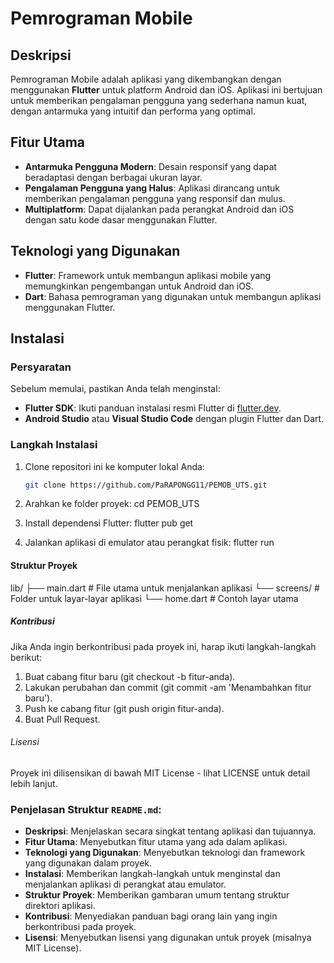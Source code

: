 # Pemrograman Mobile

## Deskripsi
Pemrograman Mobile adalah aplikasi yang dikembangkan dengan menggunakan **Flutter** untuk platform Android dan iOS. Aplikasi ini bertujuan untuk memberikan pengalaman pengguna yang sederhana namun kuat, dengan antarmuka yang intuitif dan performa yang optimal.

## Fitur Utama
- **Antarmuka Pengguna Modern**: Desain responsif yang dapat beradaptasi dengan berbagai ukuran layar.
- **Pengalaman Pengguna yang Halus**: Aplikasi dirancang untuk memberikan pengalaman pengguna yang responsif dan mulus.
- **Multiplatform**: Dapat dijalankan pada perangkat Android dan iOS dengan satu kode dasar menggunakan Flutter.

## Teknologi yang Digunakan
- **Flutter**: Framework untuk membangun aplikasi mobile yang memungkinkan pengembangan untuk Android dan iOS.
- **Dart**: Bahasa pemrograman yang digunakan untuk membangun aplikasi menggunakan Flutter.

## Instalasi

### Persyaratan
Sebelum memulai, pastikan Anda telah menginstal:
- **Flutter SDK**: Ikuti panduan instalasi resmi Flutter di [flutter.dev](https://flutter.dev/docs/get-started/install).
- **Android Studio** atau **Visual Studio Code** dengan plugin Flutter dan Dart.

### Langkah Instalasi
1. Clone repositori ini ke komputer lokal Anda:

   ```bash
   git clone https://github.com/PaRAPONGG11/PEMOB_UTS.git
2. Arahkan ke folder proyek:
   cd PEMOB_UTS
3. Install dependensi Flutter:
   flutter pub get
4. Jalankan aplikasi di emulator atau perangkat fisik:
   flutter run
#### Struktur Proyek
lib/
├── main.dart        # File utama untuk menjalankan aplikasi
└── screens/         # Folder untuk layar-layar aplikasi
    └── home.dart    # Contoh layar utama
##### Kontribusi 
Jika Anda ingin berkontribusi pada proyek ini, harap ikuti langkah-langkah berikut:
1. Buat cabang fitur baru (git checkout -b fitur-anda).
2. Lakukan perubahan dan commit (git commit -am 'Menambahkan fitur baru').
3. Push ke cabang fitur (git push origin fitur-anda).
4. Buat Pull Request.

###### Lisensi
Proyek ini dilisensikan di bawah MIT License - lihat LICENSE untuk detail lebih lanjut.


### Penjelasan Struktur `README.md`:
- **Deskripsi**: Menjelaskan secara singkat tentang aplikasi dan tujuannya.
- **Fitur Utama**: Menyebutkan fitur utama yang ada dalam aplikasi.
- **Teknologi yang Digunakan**: Menyebutkan teknologi dan framework yang digunakan dalam proyek.
- **Instalasi**: Memberikan langkah-langkah untuk menginstal dan menjalankan aplikasi di perangkat atau emulator.
- **Struktur Proyek**: Memberikan gambaran umum tentang struktur direktori aplikasi.
- **Kontribusi**: Menyediakan panduan bagi orang lain yang ingin berkontribusi pada proyek.
- **Lisensi**: Menyebutkan lisensi yang digunakan untuk proyek (misalnya MIT License).
